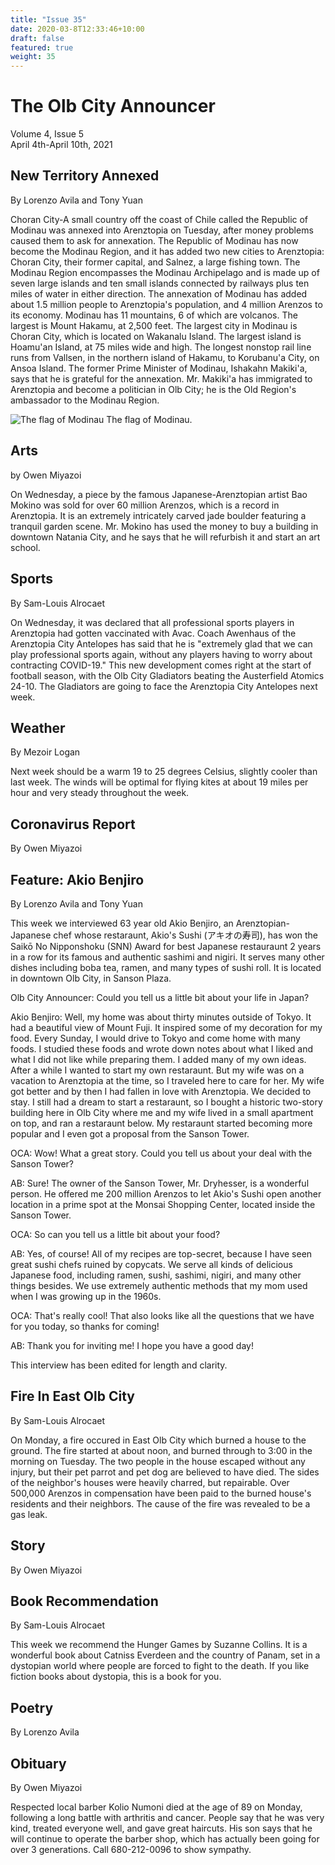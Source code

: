 ```yaml
---
title: "Issue 35"
date: 2020-03-8T12:33:46+10:00
draft: false
featured: true
weight: 35
---
```


# The Olb City Announcer    
Volume 4, Issue 5    
April 4th-April 10th, 2021    

## New Territory Annexed
By Lorenzo Avila and Tony Yuan

Choran City-A small country off the coast of Chile called the Republic of Modinau was annexed into Arenztopia on Tuesday, after money problems caused them to ask for annexation. The Republic of Modinau has now become the Modinau Region, and it has added two new cities to Arenztopia: Choran City, their former capital, and Salnez, a large fishing town. The Modinau Region encompasses the Modinau Archipelago and is made up of seven large islands and ten small islands connected by railways plus ten miles of water in either direction. The annexation of Modinau has added about 1.5 million people to Arenztopia's population, and 4 million Arenzos to its economy. Modinau has 11 mountains, 6 of which are volcanos. The largest is Mount Hakamu, at 2,500 feet. The largest city in Modinau is Choran City, which is located on Wakanalu Island. The largest island is Hoamu'an Island, at 75 miles wide and high. The longest nonstop rail line runs from Vallsen, in the northern island of Hakamu, to Korubanu'a City, on Ansoa Island. The former Prime Minister of Modinau, Ishakahn Makiki'a, says that he is grateful for the annexation. Mr. Makiki'a has immigrated to Arenztopia and become a politician in Olb City; he is the Old Region's ambassador to the Modinau Region.

![The flag of Modinau](https://docs.google.com/drawings/d/e/2PACX-1vTXThjPExrQgJFDRaBSt860rxiJ0LcWdvshd0AAw3pMEI1twpqZKy-CTx0k0gF0vHPhRyQdfh3Ipcvr/pub?w=956&h=573)
The flag of Modinau.
      
## Arts
by Owen Miyazoi

On Wednesday, a piece by the famous Japanese-Arenztopian artist Bao Mokino was sold for over 60 million Arenzos, which is a record in Arenztopia. It is an extremely intricately carved jade boulder featuring a tranquil garden scene. Mr. Mokino has used the money to buy a building in downtown Natania City, and he says that he will refurbish it and start an art school.

## Sports
By Sam-Louis Alrocaet

On Wednesday, it was declared that all professional sports players in Arenztopia had gotten vaccinated with Avac. Coach Awenhaus of the Arenztopia City Antelopes has said that he is "extremely glad that we can play professional sports again, without any players having to worry about contracting COVID-19." This new development comes right at the start of football season, with the Olb City Gladiators beating the Austerfield Atomics 24-10. The Gladiators are going to face the Arenztopia City Antelopes next week.

## Weather
By Mezoir Logan

Next week should be a warm 19 to 25 degrees Celsius, slightly cooler than last week. The winds will be optimal for flying kites at about 19 miles per hour and very steady throughout the week.

## Coronavirus Report
By Owen Miyazoi



## Feature: Akio Benjiro
By Lorenzo Avila and Tony Yuan

This week we interviewed 63 year old Akio Benjiro, an Arenztopian-Japanese chef whose restaraunt, Akio's Sushi (アキオの寿司), has won the Saikō No Nipponshoku (SNN) Award for best Japanese restauraunt 2 years in a row for its famous and authentic sashimi and nigiri. It serves many other dishes including boba tea, ramen, and many types of sushi roll. It is located in downtown Olb City, in Sanson Plaza.

Olb City Announcer: Could you tell us a little bit about your life in Japan?

Akio Benjiro: Well, my home was about thirty minutes outside of Tokyo. It had a beautiful view of Mount Fuji. It inspired some of my decoration for my food. Every Sunday, I would drive to Tokyo and come home with many foods. I studied these foods and wrote down notes about what I liked and what I did not like while preparing them. I added many of my own ideas. After a while I wanted to start my own restaraunt. But my wife was on a vacation to Arenztopia at the time, so I traveled here to care for her. My wife got better and by then I had fallen in love with Arenztopia. We decided to stay. I still had a dream to start a restaraunt, so I bought a historic two-story building here in Olb City where me and my wife lived in a small apartment on top, and ran a restaraunt below. My restaraunt started becoming more popular and I even got a proposal from the Sanson Tower.

OCA: Wow! What a great story. Could you tell us about your deal with the Sanson Tower?

AB: Sure! The owner of the Sanson Tower, Mr. Dryhesser, is a wonderful person. He offered me 200 million Arenzos to let Akio's Sushi open another location in a prime spot at the Monsai Shopping Center, located inside the Sanson Tower.

OCA: So can you tell us a little bit about your food?

AB: Yes, of course! All of my recipes are top-secret, because I have seen great sushi chefs ruined by copycats. We serve all kinds of delicious Japanese food, including ramen, sushi, sashimi, nigiri, and many other things besides. We use extremely authentic methods that my mom used when I was growing up in the 1960s.

OCA: That's really cool! That also looks like all the questions that we have for you today, so thanks for coming!

AB: Thank you for inviting me! I hope you have a good day!

This interview has been edited for length and clarity.

## Fire In East Olb City
By Sam-Louis Alrocaet

On Monday, a fire occured in East Olb City which burned a house to the ground. The fire started at about noon, and burned through to 3:00 in the morning on Tuesday. The two people in the house escaped without any injury, but their pet parrot and pet dog are believed to have died. The sides of the neighbor's houses were heavily charred, but repairable. Over 500,000 Arenzos in compensation have been paid to the burned house's residents and their neighbors. The cause of the fire was revealed to be a gas leak.

## Story
By Owen Miyazoi



## Book Recommendation
By Sam-Louis Alrocaet

This week we recommend the Hunger Games by Suzanne Collins. It is a wonderful book about Catniss Everdeen and the country of Panam, set in a dystopian world where people are forced to fight to the death. If you like fiction books about dystopia, this is a book for you.

## Poetry
By Lorenzo Avila



## Obituary
By Owen Miyazoi

Respected local barber Kolio Numoni died at the age of 89 on Monday, following a long battle with arthritis and cancer. People say that he was very kind, treated everyone well, and gave great haircuts. His son says that he will continue to operate the barber shop, which has actually been going for over 3 generations. Call 680-212-0096 to show sympathy.

